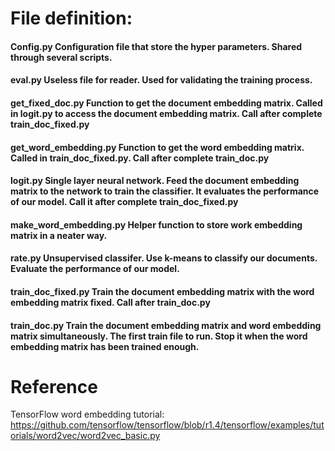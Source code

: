 # File definition:

#### Config.py Configuration file that store the hyper parameters. Shared through several scripts.

#### eval.py Useless file for reader. Used for validating the training process.

#### get_fixed_doc.py Function to get the document embedding matrix. Called in logit.py to access the document embedding matrix. Call after complete train_doc_fixed.py

#### get_word_embedding.py Function to get the word embedding matrix. Called in train_doc_fixed.py. Call after complete train_doc.py

#### logit.py Single layer neural network. Feed the document embedding matrix to the network to train the classifier. It evaluates the performance of our model. Call it after complete train_doc_fixed.py

#### make_word_embedding.py Helper function to store work embedding matrix in a neater way.

#### rate.py Unsupervised classifer. Use k-means to classify our documents. Evaluate the performance of our model.

#### train_doc_fixed.py Train the document embedding matrix with the word embedding matrix fixed. Call after train_doc.py

#### train_doc.py Train the document embedding matrix and word embedding matrix simultaneously. The first train file to run. Stop it when the word embedding matrix has been trained enough.

# Reference
TensorFlow word embedding tutorial:
https://github.com/tensorflow/tensorflow/blob/r1.4/tensorflow/examples/tutorials/word2vec/word2vec_basic.py
